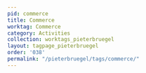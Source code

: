 ```yaml
---
pid: commerce
title: Commerce
worktag: Commerce
category: Activities
collection: worktags_pieterbruegel
layout: tagpage_pieterbruegel
order: '038'
permalink: "/pieterbruegel/tags/commerce/"
---
```

